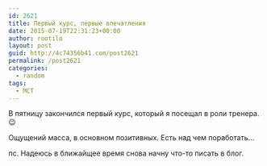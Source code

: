 ```yaml
---
id: 2621
title: Первый курс, первые впечатления
date: 2015-07-19T22:31:23+00:00
author: rootilo
layout: post
guid: http://4c74356b41.com/post2621
permalink: /post2621
categories:
  - random
tags:
  - MCT
---
```

В пятницу закончился первый курс, который я посещал в роли тренера. 😉

Ощущений масса, в основном позитивных. Есть над чем поработать&#8230;

пс. Надеюсь в ближайщее время снова начну что-то писать в блог.